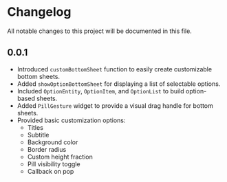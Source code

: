 # Changelog

All notable changes to this project will be documented in this file.

## 0.0.1
- Introduced `customBottomSheet` function to easily create customizable bottom sheets.
- Added `showOptionBottomSheet` for displaying a list of selectable options.
- Included `OptionEntity`, `OptionItem`, and `OptionList` to build option-based sheets.
- Added `PillGesture` widget to provide a visual drag handle for bottom sheets.
- Provided basic customization options:
    - Titles
    - Subtitle
    - Background color
    - Border radius
    - Custom height fraction
    - Pill visibility toggle
    - Callback on pop

